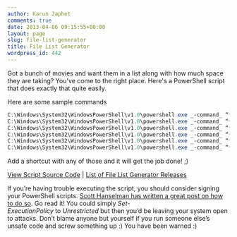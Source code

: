 ```yaml
---
author: Karun Japhet
comments: true
date: 2013-04-06 09:15:55+00:00
layout: page
slug: file-list-generator
title: File List Generator
wordpress_id: 442
---
```


Got a bunch of movies and want them in a list along with how much space they are taking? You've come to the right place. Here's a PowerShell script that does exactly that quite easily.

Here are some sample commands

```powershell
C:\Windows\System32\WindowsPowerShell\v1.0\powershell.exe _-command_ “**& ‘C:\Users\Karun\My Scripts\filelist.ps1**‘”
C:\Windows\System32\WindowsPowerShell\v1.0\powershell.exe _-command_ “**& ‘C:\Users\Karun\My Scripts\filelist.ps1**‘” “**.**” “**true**”
C:\Windows\System32\WindowsPowerShell\v1.0\powershell.exe _-command_ “**& ‘C:\Users\Karun\My Scripts\filelist.ps1**‘” “**.**” “**true**” “**true**“
C:\Windows\System32\WindowsPowerShell\v1.0\powershell.exe _-command_ “**& ‘C:\Users\Karun\My Scripts\filelist.ps1**‘” “**H:\Movies\HQ**”
C:\Windows\System32\WindowsPowerShell\v1.0\powershell.exe _-command_ “**& ‘C:\Users\Karun\My Scripts\filelist.ps1**‘” “**H:\Movies******” “**true**”
C:\Windows\System32\WindowsPowerShell\v1.0\powershell.exe _-command_ “**& ‘C:\Users\Karun\My Scripts\filelist.ps1**‘” “**H:\Movies******” “**true**” “**true**“
```

Add a shortcut with any of those and it will get the job done! ;)

[View Script Source Code](https://github.com/JAnderton/Scriptlets/blob/master/filelist.ps1) | [List of File List Generator Releases](http://karunab.com/tag/file-list-generator/)

If you’re having trouble executing the script, you should consider signing your PowerShell scripts. [Scott Hanselman has written a great post on how to do so](http://www.hanselman.com/blog/SigningPowerShellScripts.aspx). Go read it! You could simply _Set-ExecutionPolicy_ to _Unrestricted_ but then you’d be leaving your system open to attacks. Don’t blame anyone but yourself if you run someone else’s unsafe code and screw something up :) You have been warned :)
